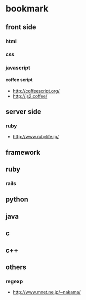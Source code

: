 # bookmark
## front side
### html
### css
### javascript
#### coffee script
* http://coffeescript.org/
* http://js2.coffee/

## server side
### ruby
* http://www.rubylife.jp/

## framework
## ruby
### rails
## python
## java
## c
## c++
## others
### regexp
* http://www.mnet.ne.jp/~nakama/
